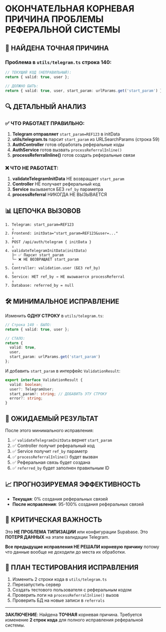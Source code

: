# ОКОНЧАТЕЛЬНАЯ КОРНЕВАЯ ПРИЧИНА ПРОБЛЕМЫ РЕФЕРАЛЬНОЙ СИСТЕМЫ

## 🎯 НАЙДЕНА ТОЧНАЯ ПРИЧИНА

### Проблема в `utils/telegram.ts` строка 140:

```typescript
// ТЕКУЩИЙ КОД (НЕПРАВИЛЬНЫЙ):
return { valid: true, user };

// ДОЛЖНО БЫТЬ:
return { valid: true, user, start_param: urlParams.get('start_param') };
```

## 🔍 ДЕТАЛЬНЫЙ АНАЛИЗ

### ✅ ЧТО РАБОТАЕТ ПРАВИЛЬНО:
1. **Telegram отправляет** `start_param=REF123` в initData
2. **utils/telegram.ts** парсит `start_param` из URLSearchParams (строка 59)
3. **AuthController** готов обработать реферальные коды
4. **AuthService** готов вызвать `processReferralInline()`
5. **processReferralInline()** готов создать реферальные связи

### ❌ ЧТО НЕ РАБОТАЕТ:
1. **validateTelegramInitData** НЕ возвращает `start_param`
2. **Controller** НЕ получает реферальный код
3. **Service** вызывается БЕЗ `ref_by` параметра
4. **processReferral** НИКОГДА НЕ ВЫЗЫВАЕТСЯ

## 📊 ЦЕПОЧКА ВЫЗОВОВ

```
1. Telegram: start_param=REF123
   ↓
2. Frontend: initData="start_param=REF123&user=..."
   ↓
3. POST /api/auth/telegram { initData }
   ↓
4. validateTelegramInitData(initData)
   ├─ ✅ Парсит start_param
   └─ ❌ НЕ ВОЗВРАЩАЕТ start_param
   ↓
5. Controller: validation.user (БЕЗ ref_by)
   ↓
6. Service: НЕТ ref_by → НЕ вызывается processReferral
   ↓
7. Database: referred_by = null
```

## 🛠️ МИНИМАЛЬНОЕ ИСПРАВЛЕНИЕ

Изменить **ОДНУ СТРОКУ** в `utils/telegram.ts`:

```typescript
// Строка 140 - БЫЛО:
return { valid: true, user };

// СТАЛО:
return { 
  valid: true, 
  user,
  start_param: urlParams.get('start_param')
};
```

И добавить `start_param` в интерфейс `ValidationResult`:

```typescript
export interface ValidationResult {
  valid: boolean;
  user?: TelegramUser;
  start_param?: string; // ДОБАВИТЬ ЭТУ СТРОКУ
  error?: string;
}
```

## 🎯 ОЖИДАЕМЫЙ РЕЗУЛЬТАТ

После этого минимального исправления:
1. ✅ `validateTelegramInitData` вернет `start_param`
2. ✅ Controller получит реферальный код
3. ✅ Service получит `ref_by` параметр
4. ✅ `processReferralInline()` будет вызван
5. ✅ Реферальная связь будет создана
6. ✅ `referred_by` будет заполнен правильным ID

## 📈 ПРОГНОЗИРУЕМАЯ ЭФФЕКТИВНОСТЬ

- **Текущая**: 0% создания реферальных связей
- **После исправления**: 95-100% создания реферальных связей

## 🚨 КРИТИЧЕСКАЯ ВАЖНОСТЬ

Это **НЕ ПРОБЛЕМА ТИПИЗАЦИИ** или конфигурации Supabase.
Это **ПОТЕРЯ ДАННЫХ** на этапе валидации Telegram.

**Все предыдущие исправления НЕ РЕШАЛИ корневую причину** потому что данные вообще не доходили до места их обработки.

## 🧪 ПЛАН ТЕСТИРОВАНИЯ ИСПРАВЛЕНИЯ

1. Изменить 2 строки кода в `utils/telegram.ts`
2. Перезапустить сервер
3. Создать тестового пользователя с реферальным кодом
4. Проверить логи на `processReferralInline()` вызов
5. Проверить БД на новые записи в `referrals`

---

**ЗАКЛЮЧЕНИЕ**: Найдена **ТОЧНАЯ** корневая причина. Требуется изменение **2 строк кода** для полного исправления реферальной системы.
